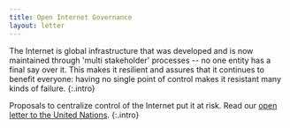 ```yaml
---
title: Open Internet Governance
layout: letter
---
```


The Internet is global infrastructure that was developed and is now maintained through 'multi stakeholder' processes -- no one entity has a final say over it. This makes it resilient and assures that it continues to benefit everyone: having no single point of control makes it resistant many kinds of failure.
{:.intro}

Proposals to centralize control of the Internet put it at risk. Read our [open letter to the United Nations](/letter).
{:.intro}
